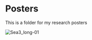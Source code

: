 # Posters
This is a folder for my research posters

![Sea3_long-01](https://user-images.githubusercontent.com/15068419/225294622-be24ceaa-8b38-4772-a6de-7238103f488f.png)


